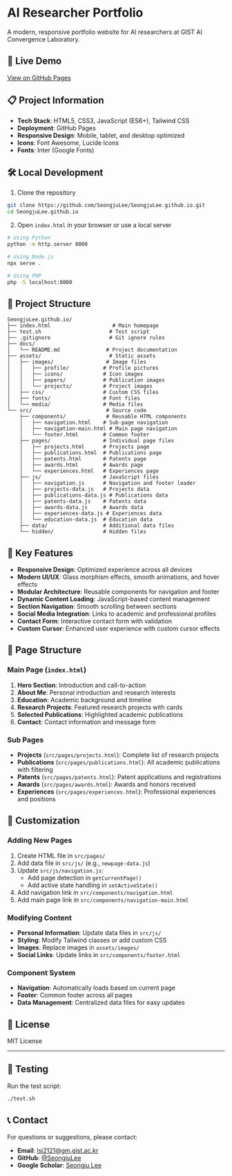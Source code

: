 # AI Researcher Portfolio

A modern, responsive portfolio website for AI researchers at GIST AI Convergence Laboratory.

## 🚀 Live Demo

[View on GitHub Pages](https://seongjulee.github.io)

## 📋 Project Information

- **Tech Stack**: HTML5, CSS3, JavaScript (ES6+), Tailwind CSS
- **Deployment**: GitHub Pages
- **Responsive Design**: Mobile, tablet, and desktop optimized
- **Icons**: Font Awesome, Lucide Icons
- **Fonts**: Inter (Google Fonts)

## 🛠️ Local Development

1. Clone the repository
```bash
git clone https://github.com/SeongjuLee/SeongjuLee.github.io.git
cd SeongjuLee.github.io
```

2. Open `index.html` in your browser or use a local server
```bash
# Using Python
python -m http.server 8000

# Using Node.js
npx serve .

# Using PHP
php -S localhost:8000
```

## 📁 Project Structure

```
SeongjuLee.github.io/
├── index.html                    # Main homepage
├── test.sh                      # Test script
├── .gitignore                   # Git ignore rules
├── docs/
│   └── README.md               # Project documentation
├── assets/                      # Static assets
│   ├── images/                 # Image files
│   │   ├── profile/           # Profile pictures
│   │   ├── icons/             # Icon images
│   │   ├── papers/            # Publication images
│   │   └── projects/          # Project images
│   ├── css/                   # Custom CSS files
│   ├── fonts/                 # Font files
│   └── media/                 # Media files
└── src/                        # Source code
    ├── components/             # Reusable HTML components
    │   ├── navigation.html    # Sub-page navigation
    │   ├── navigation-main.html # Main page navigation
    │   └── footer.html        # Common footer
    ├── pages/                 # Individual page files
    │   ├── projects.html      # Projects page
    │   ├── publications.html  # Publications page
    │   ├── patents.html       # Patents page
    │   ├── awards.html        # Awards page
    │   └── experiences.html   # Experiences page
    ├── js/                    # JavaScript files
    │   ├── navigation.js      # Navigation and footer loader
    │   ├── projects-data.js   # Projects data
    │   ├── publications-data.js # Publications data
    │   ├── patents-data.js    # Patents data
    │   ├── awards-data.js     # Awards data
    │   ├── experiences-data.js # Experiences data
    │   └── education-data.js  # Education data
    ├── data/                  # Additional data files
    └── hidden/                # Hidden files
```

## 🎨 Key Features

- **Responsive Design**: Optimized experience across all devices
- **Modern UI/UX**: Glass morphism effects, smooth animations, and hover effects
- **Modular Architecture**: Reusable components for navigation and footer
- **Dynamic Content Loading**: JavaScript-based content management
- **Section Navigation**: Smooth scrolling between sections
- **Social Media Integration**: Links to academic and professional profiles
- **Contact Form**: Interactive contact form with validation
- **Custom Cursor**: Enhanced user experience with custom cursor effects

## 📝 Page Structure

### Main Page (`index.html`)
1. **Hero Section**: Introduction and call-to-action
2. **About Me**: Personal introduction and research interests
3. **Education**: Academic background and timeline
4. **Research Projects**: Featured research projects with cards
5. **Selected Publications**: Highlighted academic publications
6. **Contact**: Contact information and message form

### Sub Pages
- **Projects** (`src/pages/projects.html`): Complete list of research projects
- **Publications** (`src/pages/publications.html`): All academic publications with filtering
- **Patents** (`src/pages/patents.html`): Patent applications and registrations
- **Awards** (`src/pages/awards.html`): Awards and honors received
- **Experiences** (`src/pages/experiences.html`): Professional experiences and positions

## 🔧 Customization

### Adding New Pages
1. Create HTML file in `src/pages/`
2. Add data file in `src/js/` (e.g., `newpage-data.js`)
3. Update `src/js/navigation.js`:
   - Add page detection in `getCurrentPage()`
   - Add active state handling in `setActiveState()`
4. Add navigation link in `src/components/navigation.html`
5. Add main page link in `src/components/navigation-main.html`

### Modifying Content
- **Personal Information**: Update data files in `src/js/`
- **Styling**: Modify Tailwind classes or add custom CSS
- **Images**: Replace images in `assets/images/`
- **Social Links**: Update links in `src/components/footer.html`

### Component System
- **Navigation**: Automatically loads based on current page
- **Footer**: Common footer across all pages
- **Data Management**: Centralized data files for easy updates


## 📄 License

MIT License

---

## 🧪 Testing

Run the test script:
```bash
./test.sh
```

## 📞 Contact

For questions or suggestions, please contact:
- **Email**: lsj2121@gm.gist.ac.kr
- **GitHub**: [@SeongjuLee](https://github.com/SeongjuLee)
- **Google Scholar**: [Seongju Lee](https://scholar.google.com/citations?user=Q0LR04AAAAAJ&hl=ko&oi=ao)